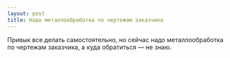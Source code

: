 ```yaml
---
layout: post 
title: Надо металлообработка по чертежам заказчика 
--- 
```

Привык все делать самостоятельно, но сейчас надо металлообработка по чертежам заказчика, а куда обратиться — не знаю.